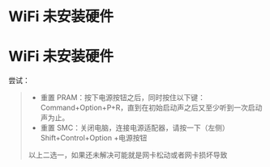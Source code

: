 # WiFi 未安装硬件

# WiFi 未安装硬件

尝试：

> - 重置 PRAM：按下电源按钮之后，同时按住以下键：Command+Option+P+R，直到在初始启动声之后又至少听到一次启动声为止。
> - 重置 SMC：关闭电脑，连接电源适配器，请按一下（左侧）Shift+Control+Option +电源按钮
>
> 以上二选一，如果还未解决可能就是网卡松动或者网卡损坏导致